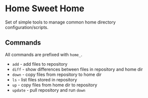 # Home Sweet Home

Set of simple tools to manage common home directory configuration/scripts.

## Commands

All commands are prefixed with `home_`.

- `add` - add files to repository
- `diff` - show differences between files in repository and home dir
- `down` - copy files from repository to home dir
- `ls` - list files stored in repository
- `up` - copy files from home dir to repository
- `update` - pull repository and run `down`
